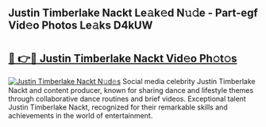 ## Justin Timberlake Nackt Le𝚊k𝚎d N𝚞𝚍e - Part-egf Vid𝚎o Photos Le𝚊ks D4kUW

# <h2><a href="http://fbb1tf.evod.top/?m=Justin+Timberlake+Nackt">🔗 👉🔴 Justin Timberlake Nackt Vid𝚎o Ph𝚘t𝚘s</a></h2>

[![Justin Timberlake Nackt N𝚞d𝚎s](https://i.imgur.com/8V9OHl7.gif)](http://fbb1tf.evod.top/?m=Justin+Timberlake+Nackt)
Social media celebrity Justin Timberlake Nackt and content producer, known for sharing dance and lifestyle themes through collaborative dance routines and brief videos. Exceptional talent Justin Timberlake Nackt, recognized for their remarkable skills and achievements in the world of entertainment. 
